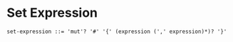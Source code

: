 # Set Expression

```ebnf
set-expression ::= 'mut'? '#' '{' (expression (',' expression)*)? '}'
```
